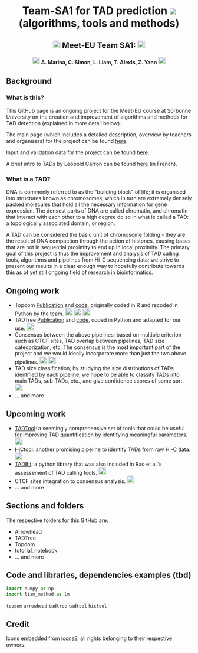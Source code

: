 <h1 align="center"> Team-SA1 for TAD prediction <img src="https://img.icons8.com/color/48/000000/predcit.png"/> (algorithms, tools and methods) </h1>

<h2 align="center"><img src="https://img.icons8.com/external-justicon-flat-justicon/64/000000/external-france-countrys-flags-justicon-flat-justicon.png", width="20"/> Meet-EU Team SA1: <img src="https://img.icons8.com/external-justicon-flat-justicon/64/000000/external-france-countrys-flags-justicon-flat-justicon.png", width="20"/> </h2>
<h4 align="center"><img src="https://img.icons8.com/color/48/000000/banana.png" width="20"/> A. Marina, C. Simon, L. Liam, T. Alexis, Z. Yann <img src="https://img.icons8.com/color/48/000000/banana.png" width="20"/></h4> 

## Background
### What is this?
This GitHub page is an ongoing project for the Meet-EU course at Sorbonne University on the creation and improvement of algorithms and methods for TAD detection (explained in more detail below).

The main page (which includes a detailed description, overview by teachers and organisers) for the project can be found [here](https://github.com/hdsu-bioquant/meet-eu-2021).

Input and validation data for the project can be found [here](http://www.lcqb.upmc.fr/meetu/).

A brief intro to TADs by Leopold Carron can be found [here](https://bioinfo-fr.net/quest-ce-quun-tad-topological-associated-domain) (in French).

### What is a TAD?
DNA is commonly referred to as the "building block" of life; it is organised into structures known as chromosomes, which in turn are extremely densely packed molecules that hold all the necessary information for gene expression. The densest parts of DNA are called chromatin, and chromatin that interact with each other to a high degree do so in what is called a TAD: a topologically associated domain, or region.

A TAD can be considered the basic unit of chromosome folding - they are the result of DNA compaction through the action of histones, causing bases that are not in sequential proximity to end up in local proximity.
The primary goal of this project is thus the improvement and analysis of TAD calling tools, algorithms and pipelines from Hi-C sequencing data; we strive to present our results in a clear enough way to hopefully contribute towards this as of yet still ongoing field of research in bioinformatics.

## Ongoing work
- Topdom [Publication](https://pubmed.ncbi.nlm.nih.gov/26704975/) and [code](https://github.com/HenrikBengtsson/TopDom), originally coded in R and recoded in Python by the team. <img src="https://img.icons8.com/external-becris-flat-becris/64/000000/external-r-data-science-becris-flat-becris.png" width="20"/> <img src="https://img.icons8.com/color/48/000000/arrow--v2.png" width="20"/> <img src="https://img.icons8.com/color/48/000000/python--v1.png" width="20"/>
- TADTree [Publication](https://academic.oup.com/bioinformatics/article/32/11/1601/1742546?login=true) and [code](https://github.com/raphael-group/TADtree), coded in Python and adapted for our use. <img src="https://img.icons8.com/color/48/000000/python--v1.png" width="20"/> 
- Consensus between the above pipelines; based on multiple criterion such as CTCF sites, TAD overlap between pipelines, TAD size categorization, etc. The consensus is the most important part of the project and we would ideally incorporate more than just the two above pipelines. <img src="https://img.icons8.com/emoji/48/000000/folded-hands-emoji.png" width="20"/> <img src="https://img.icons8.com/color/48/000000/python--v1.png" width="20"/>
- TAD size classification; by studying the size distributions of TADs identified by each pipeline, we hope to be able to classify TADs into main TADs, sub-TADs, etc., and give confidence scores of some sort. <img src="https://img.icons8.com/color/48/000000/python--v1.png" width="20"/>
- ... and more

## Upcoming work
- [TADTool](https://github.com/vaquerizaslab/tadtool): a seemingly comprehensive set of tools that could be useful for improving TAD quantification by identifying meaningful parameters. <img src="https://img.icons8.com/color/48/000000/python--v1.png" width="20"/>
- [HiCtool](https://github.com/Zhong-Lab-UCSD/HiCtool): another promising pipeline to identify TADs from raw Hi-C data. <img src="https://img.icons8.com/color/48/000000/python--v1.png" width="20"/>
- [TADBit](https://github.com/3DGenomes/TADbit): a python library that was also included in Rao et al.'s assessement of TAD calling tools. <img src="https://img.icons8.com/color/48/000000/python--v1.png" width="20"/>
- CTCF sites integration to consensus analysis. <img src="https://img.icons8.com/external-icongeek26-linear-colour-icongeek26/64/000000/external-biology-science-and-technology-icongeek26-linear-colour-icongeek26.png" width="20"/>
- ... and more

## Sections and folders
The respective folders for this GitHub are:
- Arrowhead
- TADTree
- Topdom
- tutorial_notebook
- ... and more

## Code and libraries, dependencies examples (tbd)
```python
import numpy as np
import liam_method as lm
```
`topdom` `arrowhead` `tadtree` `tadtool` `hictool`

## Credit
Icons embedded from [icons8](https://icons8.com/), all rights belonging to their respective owners.
